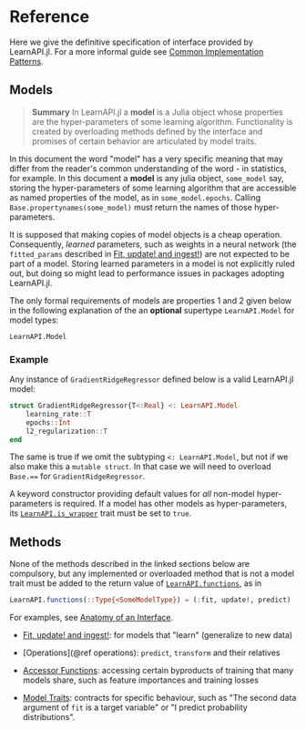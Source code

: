 # Reference

Here we give the definitive specification of interface provided by LearnAPI.jl. For a more
informal guide see [Common Implementation Patterns](@ref).

## Models

> **Summary** In LearnAPI.jl a **model** is a Julia object whose properties are the
> hyper-parameters of some learning algorithm. Functionality is created by overloading
> methods defined by the interface and promises of certain behavior are articulated by
> model traits.

In this document the word "model" has a very specific meaning that may differ from the
reader's common understanding of the word - in statistics, for example. In this document a
**model** is any julia object, `some_model` say, storing the hyper-parameters of some
learning algorithm that are accessible as named properties of the model, as in
`some_model.epochs`. Calling `Base.propertynames(some_model)` must return the names of
those hyper-parameters.

It is supposed that making copies of model objects is a cheap operation. Consequently,
*learned* parameters, such as weights in a neural network (the `fitted_params` described
in [Fit, update! and ingest!](@ref)) are not expected to be part of a model. Storing
learned parameters in a model is not explicitly ruled out, but doing so might lead to
performance issues in packages adopting LearnAPI.jl.

The only formal requirements of models are properties 1 and 2 given below in the
following explanation of the an **optional** supertype `LearnAPI.Model` for model
types:

```@docs
LearnAPI.Model
```

### Example

Any instance of `GradientRidgeRegressor` defined below is a valid LearnAPI.jl model:

```julia
struct GradientRidgeRegressor{T<:Real} <: LearnAPI.Model
    learning_rate::T
    epochs::Int
    l2_regularization::T
end
```

The same is true if we omit the subtyping `<: LearnAPI.Model`, but not if we also make
this a `mutable struct`. In that case we will need to overload `Base.==` for
`GradientRidgeRegressor`.

A keyword constructor providing default values for *all* non-model hyper-parameters is
required. If a model has other models as hyper-parameters, its
[`LearnAPI.is_wrapper`](@ref) trait must be set to `true`.


## Methods

None of the methods described in the linked sections below are compulsory, but any
implemented or overloaded method that is not a model trait must be added to the return
value of [`LearnAPI.functions`](@ref), as in

```julia
LearnAPI.functions(::Type{<SomeModelType}) = (:fit, update!, predict)
```

For examples, see [Anatomy of an Interface](@ref).

- [Fit, update! and ingest!](@ref): for models that "learn" (generalize to
  new data)

- [Operations](@ref operations): `predict`, `transform` and their relatives

- [Accessor Functions](@ref): accessing certain byproducts of training that many models
  share, such as feature importances and training losses

- [Model Traits](@ref): contracts for specific behaviour, such as "The second data
  argument of `fit` is a target variable" or "I predict probability distributions".
